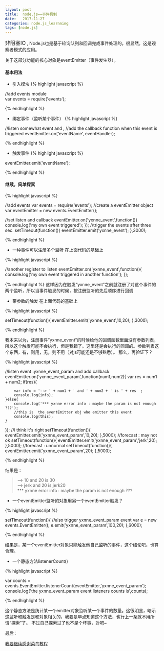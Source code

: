 ```yaml
---
layout: post
title:  node.js——事件机制
date:   2017-11-27
categories: node.js_learnning
tags: [node.js]
---
```

<big>非阻塞IO</big> , Node.js也是基于轮询队列和回调完成事件处理的。很显然，这是观察者模式的应用。

关于这部分功能的核心对象是eventEmitter（事件发生器）。

#### 基本用法

* 引入模块
{% highlight javascript %}

//add events module  
var events = require('events');

{% endhighlight %}

* 绑定事件（监听某个事件）
{% highlight javascript %}

//listen somewhat event and ,
//add the callback function when this event is triggered 
eventEmitter.on('eventName', eventHandler);

{% endhighlight %}

* 触发事件
{% highlight javascript %}

eventEmitter.emit('eventName');

{% endhighlight %}

#### 继续，简单探索

{% highlight javascript %}

//add events
var events = require('events');
//create a eventEmitter object
var eventEmitter = new events.EventEmitter();

//set listen and callback
eventEmitter.on('yxnne_event',function(){
	console.log('my own event triggered');
});
//trigger the events after three sec.
setTimeout(function(){
	eventEmitter.emit('yxnne_event');
},3000);

{% endhighlight %}

* 一种事件可以注册多个监听
在上面代码的基础上

{% highlight javascript %}

//another register to listen 
eventEmitter.on('yxnne_event',function(){
	console.log('my own event triggered in another function');
});

{% endhighlight %}
这样因为在触发“yxnne_event”之前就注册了对这个事件的两个监听，所以当事件触发的时候，按注册监听的先后顺序进行回调

* 带参数的触发
在上面代码的基础上

{% highlight javascript %}

setTimeout(function(){
	eventEmitter.emit('yxnne_event',10,20);
},3000);

{% endhighlight %}

我本来以为，注册事件“yxnne_event”的时候给他的回调函数里面没有参数列表，所以这个触发可能不会执行，但是我错了。这里还是会执行的回调的。参数列表这个东西，有，则用，无，则不用（对js可能还是不够熟悉）。
那么，再验证下？

{% highlight javascript %}

//listen event :yxnne_event_param and add callback
eventEmitter.on('yxnne_event_param',function(num1,num2){
	var res = num1 + num2;
	if(res){

		var info = '--> ' + num1 + ' and ' + num2 + ' is ' + res  ;
		console.log(info);
	}else{
		console.log('*** yxnne error info : maybe the param is not enough ???');
		//this is  the eventEmitter obj who emitter this event 
		console.log(this);
	}
});
//I think it's right
setTimeout(function(){
	eventEmitter.emit('yxnne_event_param',10,20);
},5000);
//forecast : may not ok
setTimeout(function(){
	eventEmitter.emit('yxnne_event_param','jerk',20);
},5000);
//forecast : unnormal
setTimeout(function(){
	eventEmitter.emit('yxnne_event_param',20);
},5000);


{% endhighlight %}

结果是：

>--> 10 and 20 is 30 <br>
--> jerk and 20 is jerk20 <br>
*** yxnne error info : maybe the param is not enough ???

* 一个eventEmitter监听的对象用另一个eventEmitter触发？

{% highlight javascript %}

setTimeout(function(){
	//also trigger yxnne_event_param event
	var e = new events.EventEmitter();
	e.emit('yxnne_event_param',100,20);
},6000);

{% endhighlight %}

结果是，某一个eventEmitter对象只能触发他自己监听的事件，这个结论吧，也算合理。

* 一个静态方法listenerCount()

{% highlight javascript %}

var counts = events.EventEmitter.listenerCount(eventEmitter,'yxnne_event_param');
console.log('the yxnne_event_param event listeners counts is',counts);

{% endhighlight %}

这个静态方法是统计某一个emitter对象监听某一个事件的数量。这很明显，暗示这监听和触发是和对象相关的，我要是早点知道这个方法，也行上一条就不用所谓“探索”了。
不过自己探索过了也不是个坏事，对吧~

最后：

[我要继续感谢菜鸟教程](http://www.runoob.com/nodejs/nodejs-event-loop.html)

